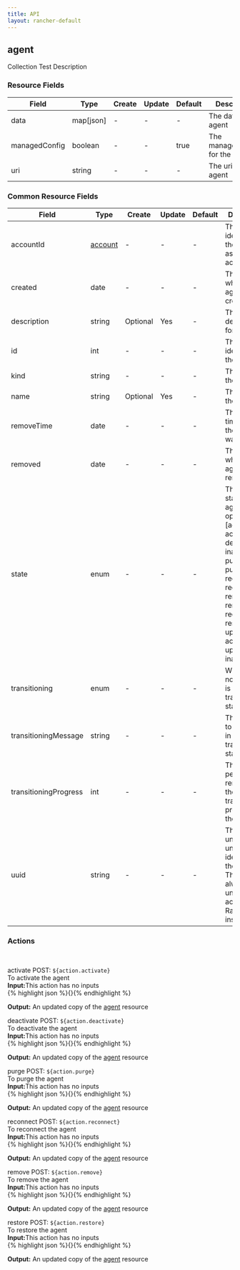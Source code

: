 ```yaml
---
title: API
layout: rancher-default
---
```


## agent

Collection Test Description
​
### Resource Fields

Field | Type | Create | Update | Default | Description
---|---|---|---|---|---
data | map[json] | - | - | - | The data for the agent
managedConfig | boolean | - | - | true | The managedConfig for the agent
uri | string | - | - | - | The uri for the agent




### Common Resource Fields

Field | Type | Create | Update | Default | Description
---|---|---|---|---|---
accountId | [account]({{site.baseurl}}/rancher/api/account/) | - | - | - | The unique identifier for the associated account
created | date | - | - | - | The date of when the agent was created.
description | string | Optional | Yes | - | The description for the agent
id | int | - | - | - | The unique identifier for the agent
kind | string | - | - | - | The kind for the agent
name | string | Optional | Yes | - | The name for the agent
removeTime | date | - | - | - | The date and time of when the agent was removed
removed | date | - | - | - | The date of when the agent was removed
state | enum | - | - | - | The current state of the agent. The options are [activating, active, deactivating, inactive, purged, purging, reconnecting, registering, removed, removing, requested, restoring, updating-active, updating-inactive].
transitioning | enum | - | - | - | Whether or not the agent is in a transitioning state
transitioningMessage | string | - | - | - | The message to show while in a transitioning state
transitioningProgress | int | - | - | - | The percentage remaining in the transitioning process of the agent
uuid | string | - | - | - | The universally unique identifier for the agent. This will always be unique across Rancher installations.




### Actions









​

<span class="action">
<span class="header">
activate
<span class="headerright">POST:  <code>${action.activate}</code></span>
</span>
<div class="action-contents">
To activate the agent
<br>

<span class="input">
<strong>Input:</strong>This action has no inputs
<br>
{% highlight json %}{}{% endhighlight %}

<br>
</span>

<span class="output"><strong>Output:</strong> An updated copy of the <a href="/rancher/api/agent/">agent</a> resource
</span>
</div>
</span>
</span>
</span>

<span class="action">
<span class="header">
deactivate
<span class="headerright">POST:  <code>${action.deactivate}</code></span>
</span>
<div class="action-contents">
To deactivate the agent
<br>

<span class="input">
<strong>Input:</strong>This action has no inputs
<br>
{% highlight json %}{}{% endhighlight %}

<br>
</span>

<span class="output"><strong>Output:</strong> An updated copy of the <a href="/rancher/api/agent/">agent</a> resource
</span>
</div>
</span>
</span>
</span>

<span class="action">
<span class="header">
purge
<span class="headerright">POST:  <code>${action.purge}</code></span>
</span>
<div class="action-contents">
To purge the agent
<br>

<span class="input">
<strong>Input:</strong>This action has no inputs
<br>
{% highlight json %}{}{% endhighlight %}

<br>
</span>

<span class="output"><strong>Output:</strong> An updated copy of the <a href="/rancher/api/agent/">agent</a> resource
</span>
</div>
</span>
</span>
</span>

<span class="action">
<span class="header">
reconnect
<span class="headerright">POST:  <code>${action.reconnect}</code></span>
</span>
<div class="action-contents">
To reconnect the agent
<br>

<span class="input">
<strong>Input:</strong>This action has no inputs
<br>
{% highlight json %}{}{% endhighlight %}

<br>
</span>

<span class="output"><strong>Output:</strong> An updated copy of the <a href="/rancher/api/agent/">agent</a> resource
</span>
</div>
</span>
</span>
</span>

<span class="action">
<span class="header">
remove
<span class="headerright">POST:  <code>${action.remove}</code></span>
</span>
<div class="action-contents">
To remove the agent
<br>

<span class="input">
<strong>Input:</strong>This action has no inputs
<br>
{% highlight json %}{}{% endhighlight %}

<br>
</span>

<span class="output"><strong>Output:</strong> An updated copy of the <a href="/rancher/api/agent/">agent</a> resource
</span>
</div>
</span>
</span>
</span>

<span class="action">
<span class="header">
restore
<span class="headerright">POST:  <code>${action.restore}</code></span>
</span>
<div class="action-contents">
To restore the agent
<br>

<span class="input">
<strong>Input:</strong>This action has no inputs
<br>
{% highlight json %}{}{% endhighlight %}

<br>
</span>

<span class="output"><strong>Output:</strong> An updated copy of the <a href="/rancher/api/agent/">agent</a> resource
</span>
</div>
</span>
</span>
</span>

